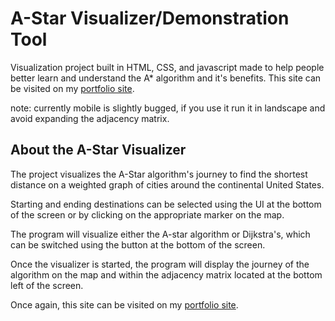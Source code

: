 # A-Star Visualizer/Demonstration Tool
Visualization project built in HTML, CSS, and javascript made to help people better learn and understand the A* algorithm and it's benefits.
This site can be visited on my [portfolio site](https://aidanmara.info/astar-demo/).

note: currently mobile is slightly bugged, if you use it run it in landscape and avoid expanding the adjacency matrix.

## About the A-Star Visualizer

The project visualizes the A-Star algorithm's journey to find the shortest distance on a weighted graph of cities around the continental United States.

Starting and ending destinations can be selected using the UI at the bottom of the screen or by clicking on the appropriate marker on the map.

The program will visualize either the A-star algorithm or Dijkstra's, which can be switched using the button at the bottom of the screen.

Once the visualizer is started, the program will display the journey of the algorithm on the map and within the adjacency matrix located at the bottom left of the screen.

Once again, this site can be visited on my [portfolio site](https://aidanmara.info/astar-demo/).

